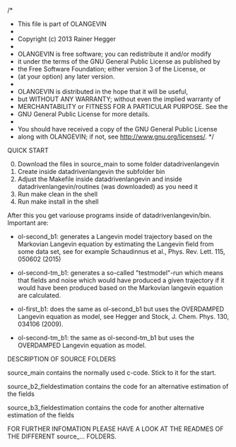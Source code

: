 /*
 *   This file is part of OLANGEVIN
 *
 *   Copyright (c) 2013 Rainer Hegger
 *
 *   OLANGEVIN is free software; you can redistribute it and/or modify
 *   it under the terms of the GNU General Public License as published by
 *   the Free Software Foundation; either version 3 of the License, or
 *   (at your option) any later version.
 *
 *   OLANGEVIN is distributed in the hope that it will be useful,
 *   but WITHOUT ANY WARRANTY; without even the implied warranty of
 *   MERCHANTABILITY or FITNESS FOR A PARTICULAR PURPOSE.  See the
 *   GNU General Public License for more details.
 *
 *   You should have received a copy of the GNU General Public License
 *   along with OLANGEVIN; if not, see <http://www.gnu.org/licenses/>.
 */

QUICK START

0) Download the files in source_main to some folder datadrivenlangevin
1) Create inside datadrivenlangevin the subfolder bin
2) Adjust the Makefile inside datadrivenlangevin and inside datadrivenlangevin/routines
(was downloaded) as you need it
3) Run make clean in the shell
4) Run make install in the shell

After this you get variouse programs inside of datadrivenlangevin/bin. Important are:

- ol-second_b1: generates a Langevin model trajectory based on the Markovian Langevin
equation by estimating the Langevin field from some data set, see for example
Schaudinnus et al.,  Phys. Rev. Lett. 115, 050602 (2015)

- ol-second-tm_b1: generates a so-called "testmodel"-run which means that fields and 
noise which would have produced a given trajectory if it would have been produced based
on the Markovian langevin equation are calculated. 

- ol-first_b1: does the same as ol-second_b1 but uses the OVERDAMPED Langevin equation
as model, see Hegger and Stock, J. Chem. Phys. 130, 034106 (2009).

- ol-second-tm_b1: the same as ol-second-tm_b1 but uses the OVERDAMPED Langevin equation
as model.

DESCRIPTION OF SOURCE FOLDERS

source_main contains the normally used c-code. Stick to it for the start.

source_b2_fieldestimation contains the code for an alternative estimation of the fields

source_b3_fieldestimation contains the code for another alternative estimation of the fields

FOR FURTHER INFOMATION PLEASE HAVE A LOOK AT THE READMES OF THE DIFFERENT source_... FOLDERS.
